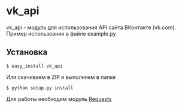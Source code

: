 vk_api
======

vk_api - модуль для использования API сайта ВКонтакте (vk.com). Пример использоания в файле example.py

Установка
------------
    $ easy_install vk_api

Или скачиваем в ZIP и выполняем в папке

    $ python setup.py install

Для работы необходим модуль [Requests](https://github.com/kennethreitz/requests)

